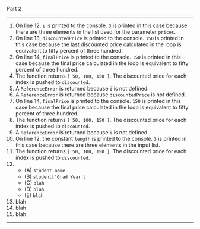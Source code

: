 Part 2

---
1. On line 12, `i` is printed to the console. `3` is printed in this case because there are three elements in the list used for the parameter `prices`.
2. On line 13, `discountedPrice` is printed to the console. `150` is printed in this case because the last discounted price calculated in the loop is equivalent to fifty percent of three hundred.
3. On line 14, `finalPrice` is printed to the console. `150` is printed in this case because the final price calculated in the loop is equivalent to fifty percent of three hundred.
4. The function returns `[ 50, 100, 150 ]`. The discounted price for each index is pushed to `discounted`.
5. A `ReferenceError` is returned because `i` is not defined.
6. A `ReferenceError` is returned because `discountedPrice` is not defined.
7. On line 14, `finalPrice` is printed to the console. `150` is printed in this case because the final price calculated in the loop is equivalent to fifty percent of three hundred.
8. The function returns `[ 50, 100, 150 ]`. The discounted price for each index is pushed to `discounted`.
9. A `ReferenceError` is returned because `i` is not defined.
10. On line 12, the constant `length` is printed to the console. `3` is printed in this case because there are three elements in the input list.
11. The function returns `[ 50, 100, 150 ]`. The discounted price for each index is pushed to `discounted`.
12. 
    - (A) `student.name`
    - (B) `student['Grad Year']`
    - (C) `blah`
    - (D) `blah`
    - (E) `blah`
13. blah
14. blah
15. blah
---
